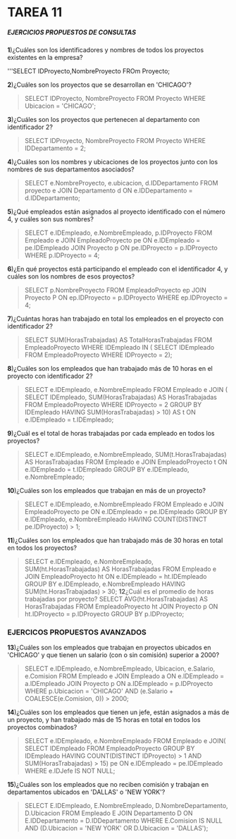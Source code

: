 # TAREA 11
##### EJERCICIOS PROPUESTOS DE CONSULTAS
**1**)¿Cuáles son los identificadores y nombres de todos los proyectos existentes en la empresa?

'''SELECT IDProyecto,NombreProyecto
FROm Proyecto;

**2**)¿Cuáles son los proyectos que se desarrollan en 'CHICAGO'?

> SELECT IDProyecto, NombreProyecto
FROM Proyecto
WHERE Ubicacion = 'CHICAGO';

**3**)¿Cuáles son los proyectos que pertenecen al departamento con identificador 2?

> SELECT IDProyecto, NombreProyecto
FROM Proyecto
WHERE IDDepartamento = 2;

**4**)¿Cuáles son los nombres y ubicaciones de los proyectos junto con los nombres de sus departamentos asociados?

> SELECT e.NombreProyecto, e.ubicacion, d.IDDepartamento
FROM proyecto e
JOIN Departamento d ON e.IDDepartamento = d.IDDepartamento;

**5**)¿Qué empleados están asignados al proyecto identificado con el número 4, y cuáles son sus nombres?

> SELECT e.IDEmpleado, e.NombreEmpleado, p.IDProyecto
FROM Empleado e
JOIN EmpleadoProyecto pe ON e.IDEmpleado = pe.IDEmpleado
JOIN Proyecto p ON pe.IDProyecto = p.IDProyecto
WHERE p.IDProyecto = 4;

**6**)¿En qué proyectos está participando el empleado con el identificador 4, y cuáles son los nombres de esos proyectos?

> SELECT p.NombreProyecto
FROM EmpleadoProyecto ep
JOIN Proyecto P ON ep.IDProyecto = p.IDProyecto
WHERE ep.IDProyecto = 4;

**7**)¿Cuántas horas han trabajado en total los empleados en el proyecto con identificador 2?

> SELECT SUM(HorasTrabajadas) AS TotalHorasTrabajadas
FROM EmpleadoProyecto
WHERE IDEmpleado IN (
SELECT IDEmpleado
FROM EmpleadoProyecto
WHERE IDProyecto = 2);

**8**)¿Cuáles son los empleados que han trabajado más de 10 horas en el proyecto con identificador 2?

> SELECT e.IDEmpleado, e.NombreEmpleado
FROM Empleado e
JOIN (
SELECT IDEmpleado, SUM(HorasTrabajadas) AS HorasTrabajadas
FROM EmpleadoProyecto
WHERE IDProyecto = 2
GROUP BY IDEmpleado
HAVING SUM(HorasTrabajadas) > 10) AS t ON e.IDEmpleado = t.IDEmpleado;

**9**)¿Cuál es el total de horas trabajadas por cada empleado en todos los proyectos?

> SELECT e.IDEmpleado, e.NombreEmpleado, SUM(t.HorasTrabajadas) AS HorasTrabajadas
FROM Empleado e
JOIN EmpleadoProyecto t ON e.IDEmpleado = t.IDEmpleado
GROUP BY e.IDEmpleado, e.NombreEmpleado;

**10**)¿Cuáles son los empleados que trabajan en más de un proyecto?

> SELECT e.IDEmpleado, e.NombreEmpleado
FROM Empleado e
JOIN EmpleadoProyecto pe ON e.IDEmpleado = pe.IDEmpleado
GROUP BY e.IDEmpleado, e.NombreEmpleado
HAVING COUNT(DISTINCT pe.IDProyecto) > 1;

**11**)¿Cuáles son los empleados que han trabajado más de 30 horas en total en todos los proyectos?
> SELECT e.IDEmpleado, e.NombreEmpleado, SUM(ht.HorasTrabajadas) AS HorasTrabajadas
FROM Empleado e
JOIN EmpleadoProyecto ht ON e.IDEmpleado = ht.IDEmpleado
GROUP BY e.IDEmpleado, e.NombreEmpleado
HAVING SUM(ht.HorasTrabajadas) > 30;
**12**¿Cuál es el promedio de horas trabajadas por proyecto?
> SELECT AVG(ht.HorasTrabajadas) AS HorasTrabajadas
FROM EmpleadoProyecto ht
JOIN Proyecto p ON ht.IDProyecto = p.IDProyecto
GROUP BY p.IDProyecto;


### EJERCICOS PROPUESTOS AVANZADOS
**13**)¿Cuáles son los empleados que trabajan en proyectos ubicados en 'CHICAGO' y que tienen un salario (con o sin comisión) superior a 2000?

> SELECT e.IDEmpleado, e.NombreEmpleado, Ubicacion, e.Salario, e.Comision
FROM Empleado e
JOIN Empleado a ON e.IDEmpleado = a.IDEmpleado
JOIN Proyecto p ON a.IDEmpleado = p.IDProyecto
WHERE p.Ubicacion = 'CHICAGO' AND (e.Salario + COALESCE(e.Comision, 0)) > 2000;

**14**)¿Cuáles son los empleados que tienen un jefe, están asignados a más de un proyecto, y han trabajado más de 15 horas en total en todos los proyectos combinados?

> SELECT e.IDEmpleado, e.NombreEmpleado
FROM Empleado e
JOIN(
SELECT IDEmpleado
FROM EmpleadoProyecto
GROUP BY IDEmpleado
HAVING COUNT(DISTINCT IDProyecto) > 1
AND SUM(HorasTrabajadas) > 15)
pe ON e.IDEmpleado = pe.IDEmpleado
WHERE e.IDJefe IS NOT NULL;

**15**)¿Cuáles son los empleados que no reciben comisión y trabajan en departamentos ubicados en 'DALLAS' o 'NEW YORK'?

> SELECT E.IDEmpleado, E.NombreEmpleado, D.NombreDepartamento, D.Ubicacion
FROM Empleado E
JOIN Departamento D ON E.IDDepartamento = D.IDDepartamento
WHERE  E.Comision IS NULL AND (D.Ubicacion = 'NEW YORK' OR D.Ubicacion = 'DALLAS');
